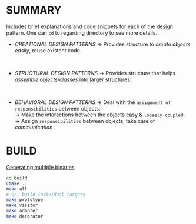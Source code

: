 # SUMMARY
Includes brief explanations and code snippets for each of the design pattern. One can `cd` to regarding directory to see more details.

+ *CREATIONAL DESIGN PATTERNS*
&rarr; Provides structure to _create objects easily_, reuse existent code.

<br>

+ *STRUCTURAL DESIGN PATTERNS*
&rarr; Provides structure that helps _assemble objects/classes_ into larger structures.

<br>

+ *BEHAVIORAL DESIGN PATTERNS*
&rarr; Deal with the `assignment of responsibilities` between objects.  <br>
&rarr; Make the interactions between the objects easy & `loosely coupled`. <br>
&rarr; Assign `responsibilities` between objects, take care of *communication*

# BUILD
[Generating multiple binaries](https://medium.com/@mfkhao2009/clion-one-project-multiple-executable-file-4091d07c3936)
```bash
cd build
cmake ..
make all
# Or, build individual targets
make prototype
make visitor
make adapter
make decorator
```